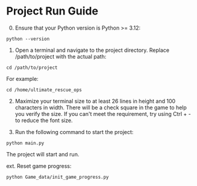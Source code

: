 # Project Run Guide
0. Ensure that your Python version is Python >= 3.12:
```
python --version
```
1. Open a terminal and navigate to the project directory. Replace /path/to/project with the actual path:

```
cd /path/to/project
```

For example:
```
cd /home/ultimate_rescue_ops
```
2. Maximize your terminal size to at least 26 lines in height and 100 characters in width. There will be a check square in the game to help you verify the size. If you can't meet the requirement, try using Ctrl + - to reduce the font size.

3. Run the following command to start the project:
```
python main.py
```
The project will start and run.

ext. Reset game progress:
```
python Game_data/init_game_progress.py
```